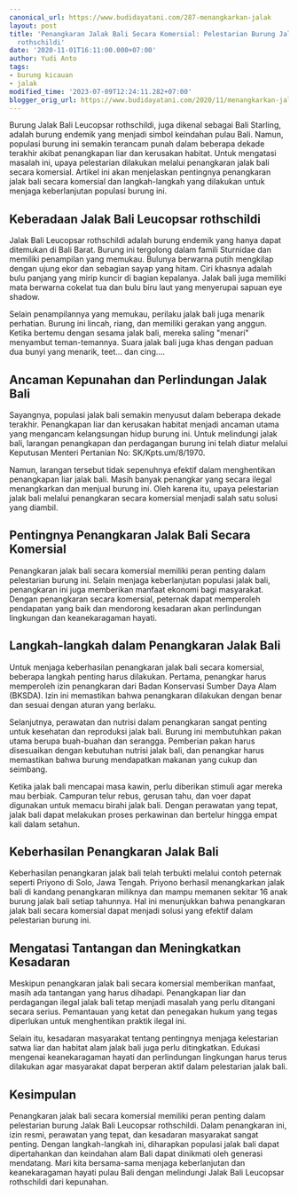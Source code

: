 ```yaml
---
canonical_url: https://www.budidayatani.com/287-menangkarkan-jalak
layout: post
title: 'Penangkaran Jalak Bali Secara Komersial: Pelestarian Burung Jalak Bali Leucopsar
  rothschildi'
date: '2020-11-01T16:11:00.000+07:00'
author: Yudi Anto
tags:
- burung kicauan
- jalak
modified_time: '2023-07-09T12:24:11.282+07:00'
blogger_orig_url: https://www.budidayatani.com/2020/11/menangkarkan-jalak-bali-secara-komersil.html
---
```


<p>Burung Jalak Bali Leucopsar rothschildi, juga dikenal sebagai Bali Starling, adalah burung endemik yang menjadi simbol keindahan pulau Bali. Namun, populasi burung ini semakin terancam punah dalam beberapa dekade terakhir akibat penangkapan liar dan kerusakan habitat. Untuk mengatasi masalah ini, upaya pelestarian dilakukan melalui penangkaran jalak bali secara komersial. Artikel ini akan menjelaskan pentingnya penangkaran jalak bali secara komersial dan langkah-langkah yang dilakukan untuk menjaga keberlanjutan populasi burung ini.</p><h2>Keberadaan Jalak Bali Leucopsar rothschildi</h2><p>Jalak Bali Leucopsar rothschildi adalah burung endemik yang hanya dapat ditemukan di Bali Barat. Burung ini tergolong dalam famili Sturnidae dan memiliki penampilan yang memukau. Bulunya berwarna putih mengkilap dengan ujung ekor dan sebagian sayap yang hitam. Ciri khasnya adalah bulu panjang yang mirip kuncir di bagian kepalanya. Jalak bali juga memiliki mata berwarna cokelat tua dan bulu biru laut yang menyerupai sapuan eye shadow.</p><p>Selain penampilannya yang memukau, perilaku jalak bali juga menarik perhatian. Burung ini lincah, riang, dan memiliki gerakan yang anggun. Ketika bertemu dengan sesama jalak bali, mereka saling "menari" menyambut teman-temannya. Suara jalak bali juga khas dengan paduan dua bunyi yang menarik, teet... dan cing....</p><h2>Ancaman Kepunahan dan Perlindungan Jalak Bali</h2><p>Sayangnya, populasi jalak bali semakin menyusut dalam beberapa dekade terakhir. Penangkapan liar dan kerusakan habitat menjadi ancaman utama yang mengancam kelangsungan hidup burung ini. Untuk melindungi jalak bali, larangan penangkapan dan perdagangan burung ini telah diatur melalui Keputusan Menteri Pertanian No: SK/Kpts.um/8/1970.</p><p>Namun, larangan tersebut tidak sepenuhnya efektif dalam menghentikan penangkapan liar jalak bali. Masih banyak penangkar yang secara ilegal menangkarkan dan menjual burung ini. Oleh karena itu, upaya pelestarian jalak bali melalui penangkaran secara komersial menjadi salah satu solusi yang diambil.</p><h2>Pentingnya Penangkaran Jalak Bali Secara Komersial</h2><p>Penangkaran jalak bali secara komersial memiliki peran penting dalam pelestarian burung ini. Selain menjaga keberlanjutan populasi jalak bali, penangkaran ini juga memberikan manfaat ekonomi bagi masyarakat. Dengan penangkaran secara komersial, peternak dapat memperoleh pendapatan yang baik dan mendorong kesadaran akan perlindungan lingkungan dan keanekaragaman hayati.</p><h2>Langkah-langkah dalam Penangkaran Jalak Bali</h2><p>Untuk menjaga keberhasilan penangkaran jalak bali secara komersial, beberapa langkah penting harus dilakukan. Pertama, penangkar harus memperoleh izin penangkaran dari Badan Konservasi Sumber Daya Alam (BKSDA). Izin ini memastikan bahwa penangkaran dilakukan dengan benar dan sesuai dengan aturan yang berlaku.</p><p>Selanjutnya, perawatan dan nutrisi dalam penangkaran sangat penting untuk kesehatan dan reproduksi jalak bali. Burung ini membutuhkan pakan utama berupa buah-buahan dan serangga. Pemberian pakan harus disesuaikan dengan kebutuhan nutrisi jalak bali, dan penangkar harus memastikan bahwa burung mendapatkan makanan yang cukup dan seimbang.</p><p>Ketika jalak bali mencapai masa kawin, perlu diberikan stimuli agar mereka mau berbiak. Campuran telur rebus, gerusan tahu, dan voer dapat digunakan untuk memacu birahi jalak bali. Dengan perawatan yang tepat, jalak bali dapat melakukan proses perkawinan dan bertelur hingga empat kali dalam setahun.</p><h2>Keberhasilan Penangkaran Jalak Bali</h2><p>Keberhasilan penangkaran jalak bali telah terbukti melalui contoh peternak seperti Priyono di Solo, Jawa Tengah. Priyono berhasil menangkarkan jalak bali di kandang penangkaran miliknya dan mampu memanen sekitar 16 anak burung jalak bali setiap tahunnya. Hal ini menunjukkan bahwa penangkaran jalak bali secara komersial dapat menjadi solusi yang efektif dalam pelestarian burung ini.</p><h2>Mengatasi Tantangan dan Meningkatkan Kesadaran</h2><p>Meskipun penangkaran jalak bali secara komersial memberikan manfaat, masih ada tantangan yang harus dihadapi. Penangkapan liar dan perdagangan ilegal jalak bali tetap menjadi masalah yang perlu ditangani secara serius. Pemantauan yang ketat dan penegakan hukum yang tegas diperlukan untuk menghentikan praktik ilegal ini.</p><p>Selain itu, kesadaran masyarakat tentang pentingnya menjaga kelestarian satwa liar dan habitat alam jalak bali juga perlu ditingkatkan. Edukasi mengenai keanekaragaman hayati dan perlindungan lingkungan harus terus dilakukan agar masyarakat dapat berperan aktif dalam pelestarian jalak bali.</p><h2>Kesimpulan</h2><p>Penangkaran jalak bali secara komersial memiliki peran penting dalam pelestarian burung Jalak Bali Leucopsar rothschildi. Dalam penangkaran ini, izin resmi, perawatan yang tepat, dan kesadaran masyarakat sangat penting. Dengan langkah-langkah ini, diharapkan populasi jalak bali dapat dipertahankan dan keindahan alam Bali dapat dinikmati oleh generasi mendatang. Mari kita bersama-sama menjaga keberlanjutan dan keanekaragaman hayati pulau Bali dengan melindungi Jalak Bali Leucopsar rothschildi dari kepunahan.</p>